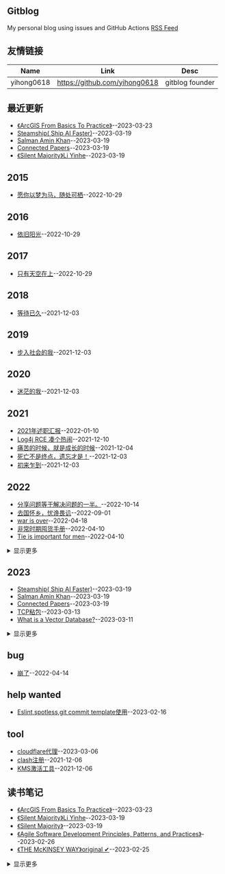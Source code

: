 ## Gitblog
My personal blog using issues and GitHub Actions 
[RSS Feed](https://raw.githubusercontent.com/zfy68/gitblog/master/feed.xml)
## 友情链接
| Name | Link | Desc | 
 | ---- | ---- | ---- |
| yihong0618 | https://github.com/yihong0618 | gitblog founder |
## 最近更新
- [《ArcGIS From Basics To Practice》](https://github.com/zfy68/gitblog/issues/73)--2023-03-23
- [Steamship( Ship AI Faster)](https://github.com/zfy68/gitblog/issues/72)--2023-03-19
- [Salman Amin Khan](https://github.com/zfy68/gitblog/issues/71)--2023-03-19
- [Connected Papers](https://github.com/zfy68/gitblog/issues/70)--2023-03-19
- [《Silent Majority》Li Yinhe](https://github.com/zfy68/gitblog/issues/69)--2023-03-19
## 2015
- [愿你以梦为马，随处可栖](https://github.com/zfy68/gitblog/issues/54)--2022-10-29
## 2016
- [依旧阳光](https://github.com/zfy68/gitblog/issues/53)--2022-10-29
## 2017
- [只有天空在上](https://github.com/zfy68/gitblog/issues/55)--2022-10-29
## 2018
- [等待已久](https://github.com/zfy68/gitblog/issues/4)--2021-12-03
## 2019
- [步入社会的我](https://github.com/zfy68/gitblog/issues/5)--2021-12-03
## 2020
- [迷茫的我](https://github.com/zfy68/gitblog/issues/6)--2021-12-03
## 2021
- [2021年述职汇报](https://github.com/zfy68/gitblog/issues/20)--2022-01-10
- [Log4j RCE 凑个热闹](https://github.com/zfy68/gitblog/issues/11)--2021-12-10
- [痛苦的时候，就是成长的时候](https://github.com/zfy68/gitblog/issues/7)--2021-12-04
- [死亡不是终点，遗忘才是！](https://github.com/zfy68/gitblog/issues/3)--2021-12-03
- [初来乍到](https://github.com/zfy68/gitblog/issues/2)--2021-12-03
## 2022
- [分享问题等于解决问题的一半。](https://github.com/zfy68/gitblog/issues/51)--2022-10-14
- [去国怀乡，忧谗畏讥](https://github.com/zfy68/gitblog/issues/49)--2022-09-01
- [war is over](https://github.com/zfy68/gitblog/issues/39)--2022-04-18
- [
非常时期囤货手册](https://github.com/zfy68/gitblog/issues/35)--2022-04-10
- [Tie is important for men](https://github.com/zfy68/gitblog/issues/34)--2022-04-10
<details><summary>显示更多</summary>

- [我焦虑了](https://github.com/zfy68/gitblog/issues/33)--2022-03-12
- [假期结束，2022启航！](https://github.com/zfy68/gitblog/issues/31)--2022-02-08
- [归来还是少年](https://github.com/zfy68/gitblog/issues/30)--2022-02-05
- [荡秋千，喝酒不足以味人生](https://github.com/zfy68/gitblog/issues/29)--2022-02-03
- [踩雪](https://github.com/zfy68/gitblog/issues/28)--2022-02-02
- [路上皆是风景，家是终点](https://github.com/zfy68/gitblog/issues/27)--2022-01-28
- [home，下雪啦](https://github.com/zfy68/gitblog/issues/26)--2022-01-27
- [心中有了答案，却还要选择](https://github.com/zfy68/gitblog/issues/25)--2022-01-22
- [RabbitMQ Consumer source code ](https://github.com/zfy68/gitblog/issues/23)--2022-01-17
- [为什么不用Docker？](https://github.com/zfy68/gitblog/issues/22)--2022-01-14
- [科技创新让生活更美好？](https://github.com/zfy68/gitblog/issues/21)--2022-01-10
- [ToB 和ToC 产品](https://github.com/zfy68/gitblog/issues/19)--2022-01-10
- [新年第一天-徒步爬山13公里](https://github.com/zfy68/gitblog/issues/18)--2022-01-01
</details>

## 2023
- [Steamship( Ship AI Faster)](https://github.com/zfy68/gitblog/issues/72)--2023-03-19
- [Salman Amin Khan](https://github.com/zfy68/gitblog/issues/71)--2023-03-19
- [Connected Papers](https://github.com/zfy68/gitblog/issues/70)--2023-03-19
- [TCP粘包](https://github.com/zfy68/gitblog/issues/66)--2023-03-13
- [What is a Vector Database?](https://github.com/zfy68/gitblog/issues/65)--2023-03-11
<details><summary>显示更多</summary>

- [一点想法（经济和教育）](https://github.com/zfy68/gitblog/issues/64)--2023-03-11
- [问道青城山](https://github.com/zfy68/gitblog/issues/62)--2023-03-05
- [23年微观改变](https://github.com/zfy68/gitblog/issues/57)--2023-01-20
- [去大理](https://github.com/zfy68/gitblog/issues/56)--2022-12-31
</details>

## bug
- [崩了](https://github.com/zfy68/gitblog/issues/37)--2022-04-14
## help wanted
- [Eslint,spotless,git commit template使用](https://github.com/zfy68/gitblog/issues/59)--2023-02-16
## tool
- [cloudflare代理](https://github.com/zfy68/gitblog/issues/63)--2023-03-06
- [clash注册](https://github.com/zfy68/gitblog/issues/9)--2021-12-06
- [KMS激活工具](https://github.com/zfy68/gitblog/issues/8)--2021-12-06
## 读书笔记
- [《ArcGIS From Basics To Practice》](https://github.com/zfy68/gitblog/issues/73)--2023-03-23
- [《Silent Majority》Li Yinhe](https://github.com/zfy68/gitblog/issues/69)--2023-03-19
- [《Silent Majority》](https://github.com/zfy68/gitblog/issues/68)--2023-03-19
- [《Agile Software Development Principles, Patterns, and Practices》](https://github.com/zfy68/gitblog/issues/61)--2023-02-26
- [《THE McKINSEY WAY》original ✔](https://github.com/zfy68/gitblog/issues/60)--2023-02-25
<details><summary>显示更多</summary>

- [《Karl Marx》✔](https://github.com/zfy68/gitblog/issues/58)--2023-02-15
- [《INVESTING The Last Liberal Art, Second Edition》✔](https://github.com/zfy68/gitblog/issues/52)--2022-10-25
- [《PMP》](https://github.com/zfy68/gitblog/issues/50)--2022-09-06
- [《Designing Data-Intensive Application》](https://github.com/zfy68/gitblog/issues/48)--2022-08-07
- [《Guns , Germs , and Steel》](https://github.com/zfy68/gitblog/issues/47)--2022-08-04
- [《THE McKINSEY WAY》✔](https://github.com/zfy68/gitblog/issues/46)--2022-08-01
- [《Never Give Up》 ✔](https://github.com/zfy68/gitblog/issues/45)--2022-07-24
- [《The Wealth of Nations (II) 》](https://github.com/zfy68/gitblog/issues/44)--2022-07-19
- [《West with the Night》✔](https://github.com/zfy68/gitblog/issues/42)--2022-07-10
- [《Secrets of the Temple》](https://github.com/zfy68/gitblog/issues/41)--2022-05-15
- [《Thinking fast and slow》✔](https://github.com/zfy68/gitblog/issues/40)--2022-04-25
- [《私はそうは思わない》✔](https://github.com/zfy68/gitblog/issues/32)--2022-02-08
- [《The Wealth of Nations (I) 》 ✔](https://github.com/zfy68/gitblog/issues/12)--2021-12-15
</details>


